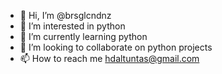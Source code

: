 - 👋 Hi, I’m @brsglcndnz
- 👀 I’m interested in python
- 🌱 I’m currently learning python
- 💞️ I’m looking to collaborate on python projects
- 📫 How to reach me hdaltuntas@gmail.com
  

<!---
brsglcndnz/brsglcndnz is a ✨ special ✨ repository because its `README.md` (this file) appears on your GitHub profile.
You can click the Preview link to take a look at your changes.
--->
